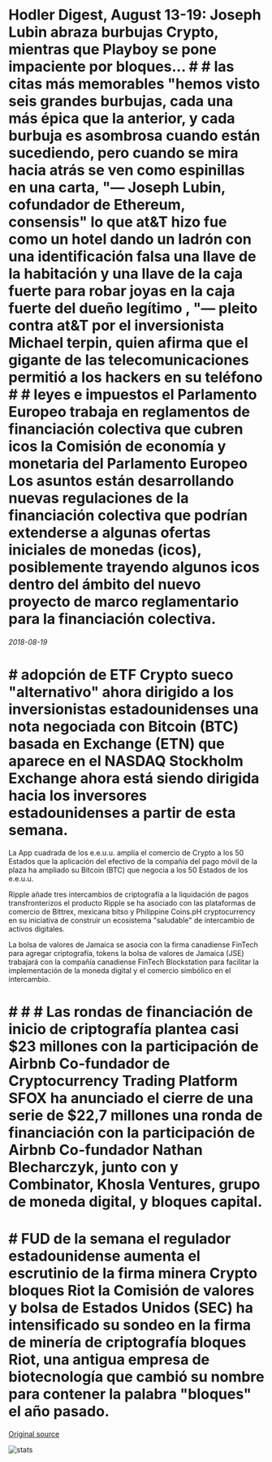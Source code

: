 # Hodler Digest, August 13-19: Joseph Lubin abraza burbujas Crypto, mientras que Playboy se pone impaciente por bloques... # # las citas más memorables "hemos visto seis grandes burbujas, cada una más épica que la anterior, y cada burbuja es asombrosa cuando están sucediendo, pero cuando se mira hacia atrás se ven como espinillas en una carta, "— Joseph Lubin, cofundador de Ethereum, consensis" lo que at&T hizo fue como un hotel dando un ladrón con una identificación falsa una llave de la habitación y una llave de la caja fuerte para robar joyas en la caja fuerte del dueño legítimo , "— pleito contra at&T por el inversionista Michael terpin, quien afirma que el gigante de las telecomunicaciones permitió a los hackers en su teléfono # # leyes e impuestos el Parlamento Europeo trabaja en reglamentos de financiación colectiva que cubren icos la Comisión de economía y monetaria del Parlamento Europeo Los asuntos están desarrollando nuevas regulaciones de la financiación colectiva que podrían extenderse a algunas ofertas iniciales de monedas (icos), posiblemente trayendo algunos icos dentro del ámbito del nuevo proyecto de marco reglamentario para la financiación colectiva.

###### 2018-08-19

# # adopción de ETF Crypto sueco "alternativo" ahora dirigido a los inversionistas estadounidenses una nota negociada con Bitcoin (BTC) basada en Exchange (ETN) que aparece en el NASDAQ Stockholm Exchange ahora está siendo dirigida hacia los inversores estadounidenses a partir de esta semana.

La App cuadrada de los e.e.u.u. amplía el comercio de Crypto a los 50 Estados que la aplicación del efectivo de la compañía del pago móvil de la plaza ha ampliado su Bitcoin (BTC) que negocia a los 50 Estados de los e.e.u.u.

Ripple añade tres intercambios de criptografía a la liquidación de pagos transfronterizos el producto Ripple se ha asociado con las plataformas de comercio de Bittrex, mexicana bitso y Philippine Coins.pH cryptocurrency en su iniciativa de construir un ecosistema "saludable" de intercambio de activos digitales.

La bolsa de valores de Jamaica se asocia con la firma canadiense FinTech para agregar criptografía, tokens la bolsa de valores de Jamaica (JSE) trabajará con la compañía canadiense FinTech Blockstation para facilitar la implementación de la moneda digital y el comercio simbólico en el intercambio.

# # # # Las rondas de financiación de inicio de criptografía plantea casi $23 millones con la participación de Airbnb Co-fundador de Cryptocurrency Trading Platform SFOX ha anunciado el cierre de una serie de $22,7 millones una ronda de financiación con la participación de Airbnb Co-fundador Nathan Blecharczyk, junto con y Combinator, Khosla Ventures, grupo de moneda digital, y bloques capital.

# # FUD de la semana el regulador estadounidense aumenta el escrutinio de la firma minera Crypto bloques Riot la Comisión de valores y bolsa de Estados Unidos (SEC) ha intensificado su sondeo en la firma de minería de criptografía bloques Riot, una antigua empresa de biotecnología que cambió su nombre para contener la palabra "bloques" el año pasado.

[Original source](https://cointelegraph.com/news/hodlers-digest-august-13-19-joseph-lubin-embraces-crypto-bubbles-while-playboy-gets-impatient-for-blockchain)

![stats](https://c.statcounter.com/11760860/0/a89fa40b/1/ "stats")